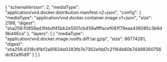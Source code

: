 {
    "schemaVersion": 2,
    "mediaType": "application/vnd.docker.distribution.manifest.v2+json",
    "config": {
        "mediaType": "application/vnd.docker.container.image.v1+json",
        "size": 2199,
        "digest": "sha256:f0858ad3febdf45bb2e5501cb459affffacef081f79eaa436085c3b6d9bd46ca"
    },
    "layers": [
        {
            "mediaType": "application/vnd.docker.image.rootfs.diff.tar.gzip",
            "size": 66774261,
            "digest": "sha256:d318c91bf2a81634e0283fb7e7362efdd7c21164b60b74498360756dc82a95d9"
        }
    ]
}
